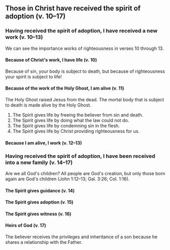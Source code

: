 ## Those in Christ have received the spirit of adoption (v. 10–17)

### Having received the spirit of adoption, I have received a new work (v. 10–13)

We can see the importance works of righteousness in verses 10 through 13.

#### Because of Christ's work, I have life (v. 10)

Because of sin, your body is subject to death, but because of righteousness your spirit is subject to life!

#### Because of the work of the Holy Ghost, I am alive (v. 11)

The Holy Ghost raised Jesus from the dead. The mortal body that is subject to death is made alive by the Holy Ghost.

1. The Spirit gives life by freeing the believer from sin and death.
2. The Spirit gives life by doing what the law could not do.
3. The Spirit gives life by condemning sin in the flesh.
4. The Spirit gives life by Christ providing righteousness for us.

#### Because I am alive, I work (v. 12–13)

### Having received the spirit of adoption, I have been received into a new family (v. 14–17)

Are we all God's children? All people are God's creation, but only those born again are God's children (John 1:12–13; Gal. 3:26; Col. 1:16).

#### The Spirit gives guidance (v. 14)

#### The Spirit gives adoption (v. 15)

#### The Spirit gives witness (v. 16)

#### Heirs of God (v. 17)

The believer receives the privileges and inheritance of a son because he shares a relationship with the Father.
